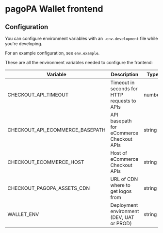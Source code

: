 # pagoPA Wallet frontend

## Configuration

You can configure environment variables with an `.env.development` file while you're developing.

For an example configuration, see `env.example`.

These are all the environment variables needed to configure the frontend:

| Variable                        | Description                                  | Type   | Default |
|---------------------------------|----------------------------------------------|--------|---------|
| CHECKOUT_API_TIMEOUT            | Timeout in seconds for HTTP requests to APIs | number | 10      |
| CHECKOUT_API_ECOMMERCE_BASEPATH | API basepath for eCommerce Checkout APIs     | string |         |
| CHECKOUT_ECOMMERCE_HOST         | Host of eCommerce Checkout APIs              | string |         |
| CHECKOUT_PAGOPA_ASSETS_CDN      | URL of CDN where to get logos from           | string |         |
| WALLET_ENV                      | Deployment environment (DEV, UAT or PROD)    | string |         |